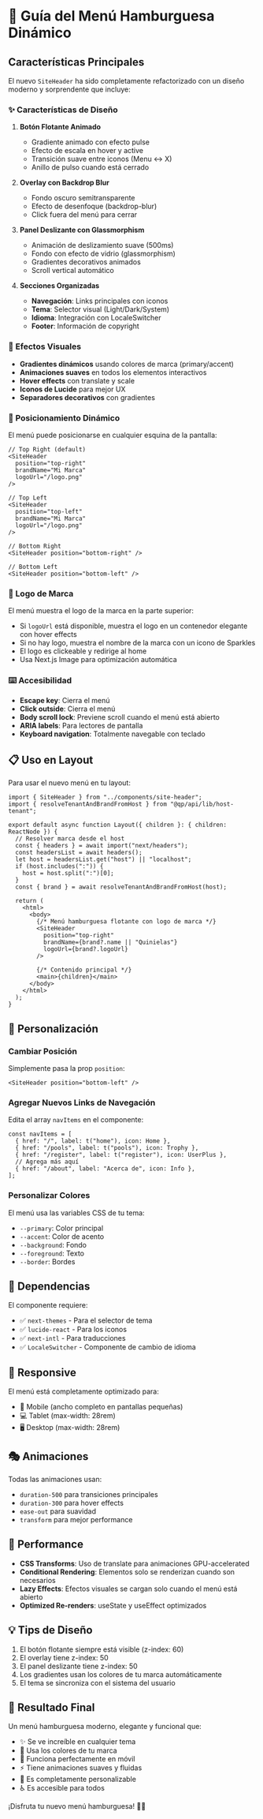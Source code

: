 # 🍔 Guía del Menú Hamburguesa Dinámico

## Características Principales

El nuevo `SiteHeader` ha sido completamente refactorizado con un diseño moderno y sorprendente que incluye:

### ✨ Características de Diseño

1. **Botón Flotante Animado**
   - Gradiente animado con efecto pulse
   - Efecto de escala en hover y active
   - Transición suave entre iconos (Menu ↔ X)
   - Anillo de pulso cuando está cerrado

2. **Overlay con Backdrop Blur**
   - Fondo oscuro semitransparente
   - Efecto de desenfoque (backdrop-blur)
   - Click fuera del menú para cerrar

3. **Panel Deslizante con Glassmorphism**
   - Animación de deslizamiento suave (500ms)
   - Fondo con efecto de vidrio (glassmorphism)
   - Gradientes decorativos animados
   - Scroll vertical automático

4. **Secciones Organizadas**
   - **Navegación**: Links principales con iconos
   - **Tema**: Selector visual (Light/Dark/System)
   - **Idioma**: Integración con LocaleSwitcher
   - **Footer**: Información de copyright

### 🎨 Efectos Visuales

- **Gradientes dinámicos** usando colores de marca (primary/accent)
- **Animaciones suaves** en todos los elementos interactivos
- **Hover effects** con translate y scale
- **Iconos de Lucide** para mejor UX
- **Separadores decorativos** con gradientes

### 🎯 Posicionamiento Dinámico

El menú puede posicionarse en cualquier esquina de la pantalla:

```tsx
// Top Right (default)
<SiteHeader 
  position="top-right"
  brandName="Mi Marca"
  logoUrl="/logo.png"
/>

// Top Left
<SiteHeader 
  position="top-left"
  brandName="Mi Marca"
  logoUrl="/logo.png"
/>

// Bottom Right
<SiteHeader position="bottom-right" />

// Bottom Left
<SiteHeader position="bottom-left" />
```

### 🎨 Logo de Marca

El menú muestra el logo de la marca en la parte superior:
- Si `logoUrl` está disponible, muestra el logo en un contenedor elegante con hover effects
- Si no hay logo, muestra el nombre de la marca con un icono de Sparkles
- El logo es clickeable y redirige al home
- Usa Next.js Image para optimización automática

### ⌨️ Accesibilidad

- **Escape key**: Cierra el menú
- **Click outside**: Cierra el menú
- **Body scroll lock**: Previene scroll cuando el menú está abierto
- **ARIA labels**: Para lectores de pantalla
- **Keyboard navigation**: Totalmente navegable con teclado

## 📋 Uso en Layout

Para usar el nuevo menú en tu layout:

```tsx
import { SiteHeader } from "../components/site-header";
import { resolveTenantAndBrandFromHost } from "@qp/api/lib/host-tenant";

export default async function Layout({ children }: { children: ReactNode }) {
  // Resolver marca desde el host
  const { headers } = await import("next/headers");
  const headersList = await headers();
  let host = headersList.get("host") || "localhost";
  if (host.includes(":")) {
    host = host.split(":")[0];
  }
  const { brand } = await resolveTenantAndBrandFromHost(host);

  return (
    <html>
      <body>
        {/* Menú hamburguesa flotante con logo de marca */}
        <SiteHeader 
          position="top-right"
          brandName={brand?.name || "Quinielas"}
          logoUrl={brand?.logoUrl}
        />
        
        {/* Contenido principal */}
        <main>{children}</main>
      </body>
    </html>
  );
}
```

## 🎨 Personalización

### Cambiar Posición

Simplemente pasa la prop `position`:

```tsx
<SiteHeader position="bottom-left" />
```

### Agregar Nuevos Links de Navegación

Edita el array `navItems` en el componente:

```tsx
const navItems = [
  { href: "/", label: t("home"), icon: Home },
  { href: "/pools", label: t("pools"), icon: Trophy },
  { href: "/register", label: t("register"), icon: UserPlus },
  // Agrega más aquí
  { href: "/about", label: "Acerca de", icon: Info },
];
```

### Personalizar Colores

El menú usa las variables CSS de tu tema:
- `--primary`: Color principal
- `--accent`: Color de acento
- `--background`: Fondo
- `--foreground`: Texto
- `--border`: Bordes

## 🔧 Dependencias

El componente requiere:

- ✅ `next-themes` - Para el selector de tema
- ✅ `lucide-react` - Para los iconos
- ✅ `next-intl` - Para traducciones
- ✅ `LocaleSwitcher` - Componente de cambio de idioma

## 📱 Responsive

El menú está completamente optimizado para:
- 📱 Mobile (ancho completo en pantallas pequeñas)
- 💻 Tablet (max-width: 28rem)
- 🖥️ Desktop (max-width: 28rem)

## 🎭 Animaciones

Todas las animaciones usan:
- `duration-500` para transiciones principales
- `duration-300` para hover effects
- `ease-out` para suavidad
- `transform` para mejor performance

## 🚀 Performance

- **CSS Transforms**: Uso de translate para animaciones GPU-accelerated
- **Conditional Rendering**: Elementos solo se renderizan cuando son necesarios
- **Lazy Effects**: Efectos visuales se cargan solo cuando el menú está abierto
- **Optimized Re-renders**: useState y useEffect optimizados

## 💡 Tips de Diseño

1. El botón flotante siempre está visible (z-index: 60)
2. El overlay tiene z-index: 50
3. El panel deslizante tiene z-index: 50
4. Los gradientes usan los colores de tu marca automáticamente
5. El tema se sincroniza con el sistema del usuario

## 🎉 Resultado Final

Un menú hamburguesa moderno, elegante y funcional que:
- ✨ Se ve increíble en cualquier tema
- 🎨 Usa los colores de tu marca
- 📱 Funciona perfectamente en móvil
- ⚡ Tiene animaciones suaves y fluidas
- 🎯 Es completamente personalizable
- ♿ Es accesible para todos

¡Disfruta tu nuevo menú hamburguesa! 🍔✨
